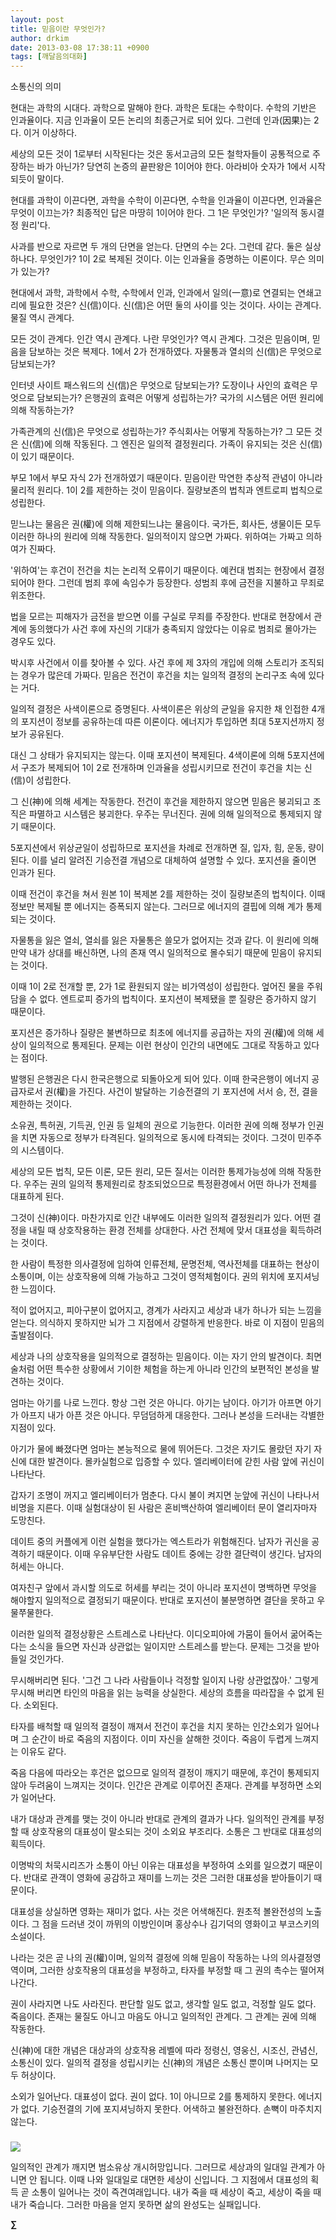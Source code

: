 ```yaml
---
layout: post
title: 믿음이란 무엇인가?
author: drkim
date: 2013-03-08 17:38:11 +0900
tags: [깨달음의대화]
---
```

 소통신의 의미



현대는 과학의 시대다. 과학으로 말해야 한다. 과학은 토대는 수학이다. 수학의 기반은 인과율이다. 지금 인과율이 모든 논리의 최종근거로 되어 있다. 그런데 인과(因果)는 2다. 이거 이상하다. 


  


세상의 모든 것이 1로부터 시작된다는 것은 동서고금의 모든 철학자들이 공통적으로 주장하는 바가 아닌가? 당연히 논증의 끝판왕은 1이어야 한다. 아라비아 숫자가 1에서 시작되듯이 말이다. 


  


현대를 과학이 이끈다면, 과학을 수학이 이끈다면, 수학을 인과율이 이끈다면, 인과율은 무엇이 이끄는가? 최종적인 답은 마땅히 1이어야 한다. 그 1은 무엇인가? '일의적 동시결정 원리'다. 


  


사과를 반으로 자르면 두 개의 단면을 얻는다. 단면의 수는 2다. 그런데 같다. 둘은 실상 하나다. 무엇인가? 1이 2로 복제된 것이다. 이는 인과율을 증명하는 이론이다. 무슨 의미가 있는가? 


  


현대에서 과학, 과학에서 수학, 수학에서 인과, 인과에서 일의(一意)로 연결되는 연쇄고리에 필요한 것은? 신(信)이다. 신(信)은 어떤 둘의 사이를 잇는 것이다. 사이는 관계다. 물질 역시 관계다. 


  


모든 것이 관계다. 인간 역시 관계다. 나란 무엇인가? 역시 관계다. 그것은 믿음이며, 믿음을 담보하는 것은 복제다. 1에서 2가 전개하였다. 자물통과 열쇠의 신(信)은 무엇으로 담보되는가? 


  


인터넷 사이트 패스워드의 신(信)은 무엇으로 담보되는가? 도장이나 사인의 효력은 무엇으로 담보되는가? 은행권의 효력은 어떻게 성립하는가? 국가의 시스템은 어떤 원리에 의해 작동하는가? 


  


가족관계의 신(信)은 무엇으로 성립하는가? 주식회사는 어떻게 작동하는가? 그 모든 것은 신(信)에 의해 작동된다. 그 엔진은 일의적 결정원리다. 가족이 유지되는 것은 신(信)이 있기 때문이다. 


  


부모 1에서 부모 자식 2가 전개하였기 때문이다. 믿음이란 막연한 추상적 관념이 아니라 물리적 원리다. 1이 2를 제한하는 것이 믿음이다. 질량보존의 법칙과 엔트로피 법칙으로 성립한다.


  


믿느냐는 물음은 권(權)에 의해 제한되느냐는 물음이다. 국가든, 회사든, 생물이든 모두 이러한 하나의 원리에 의해 작동한다. 일의적이지 않으면 가짜다. 위하여는 가짜고 의하여가 진짜다.


  


'위하여'는 후건이 전건을 치는 논리적 오류이기 때문이다. 예컨대 범죄는 현장에서 결정되어야 한다. 그런데 범죄 후에 속임수가 등장한다. 성범죄 후에 금전을 지불하고 무죄로 위조한다.


  


법을 모르는 피해자가 금전을 받으면 이를 구실로 무죄를 주장한다. 반대로 현장에서 관계에 동의했다가 사건 후에 자신의 기대가 충족되지 않았다는 이유로 범죄로 몰아가는 경우도 있다. 


  


박시후 사건에서 이를 찾아볼 수 있다. 사건 후에 제 3자의 개입에 의해 스토리가 조직되는 경우가 많은데 가짜다. 믿음은 전건이 후건을 치는 일의적 결정의 논리구조 속에 있다는 거다. 


  


일의적 결정은 사색이론으로 증명된다. 사색이론은 위상의 균일을 유지한 채 인접한 4개의 포지션이 정보를 공유하는데 따른 이론이다. 에너지가 투입하면 최대 5포지션까지 정보가 공유된다. 


  


대신 그 상태가 유지되지는 않는다. 이때 포지션이 복제된다. 4색이론에 의해 5포지션에서 구조가 복제되어 1이 2로 전개하며 인과율을 성립시키므로 전건이 후건을 치는 신(信)이 성립한다.


  


그 신(神)에 의해 세계는 작동한다. 전건이 후건을 제한하지 않으면 믿음은 붕괴되고 조직은 파멸하고 시스템은 붕괴한다. 우주는 무너진다. 권에 의해 일의적으로 통제되지 않기 때문이다. 


  


5포지션에서 위상균일이 성립하므로 포지션을 차례로 전개하면 질, 입자, 힘, 운동, 량이 된다. 이를 널리 알려진 기승전결 개념으로 대체하여 설명할 수 있다. 포지션을 줄이면 인과가 된다. 


  


이때 전건이 후건을 쳐서 원본 1이 복제본 2를 제한하는 것이 질량보존의 법칙이다. 이때 정보만 복제될 뿐 에너지는 증폭되지 않는다. 그러므로 에너지의 결핍에 의해 계가 통제되는 것이다. 


  


자물통을 잃은 열쇠, 열쇠를 잃은 자물통은 쓸모가 없어지는 것과 같다. 이 원리에 의해 만약 내가 상대를 배신하면, 나의 존재 역시 일의적으로 몰수되기 때문에 믿음이 유지되는 것이다. 


  


이때 1이 2로 전개할 뿐, 2가 1로 환원되지 않는 비가역성이 성립한다. 엎어진 물을 주워담을 수 없다. 엔트로피 증가의 법칙이다. 포지션이 복제됐을 뿐 질량은 증가하지 않기 때문이다.


  


포지션은 증가하나 질량은 불변하므로 최초에 에너지를 공급하는 자의 권(權)에 의해 세상이 일의적으로 통제된다. 문제는 이런 현상이 인간의 내면에도 그대로 작동하고 있다는 점이다. 


  


발행된 은행권은 다시 한국은행으로 되돌아오게 되어 있다. 이때 한국은행이 에너지 공급자로서 권(權)을 가진다. 사건이 발달하는 기승전결의 기 포지션에 서서 승, 전, 결을 제한하는 것이다. 


  


소유권, 특허권, 기득권, 인권 등 일체의 권으로 기능한다. 이러한 권에 의해 정부가 인권을 치면 자동으로 정부가 타격된다. 일의적으로 동시에 타격되는 것이다. 그것이 민주주의 시스템이다.


  


세상의 모든 법칙, 모든 이론, 모든 원리, 모든 질서는 이러한 통제가능성에 의해 작동한다. 우주는 권의 일의적 통제원리로 창조되었으므로 특정환경에서 어떤 하나가 전체를 대표하게 된다.


  


그것이 신(神)이다. 마찬가지로 인간 내부에도 이러한 일의적 결정원리가 있다. 어떤 결정을 내릴 때 상호작용하는 환경 전체를 상대한다. 사건 전체에 맞서 대표성을 획득하려는 것이다. 


  


한 사람이 특정한 의사결정에 임하여 인류전체, 문명전체, 역사전체를 대표하는 현상이 소통이며, 이는 상호작용에 의해 가능하고 그것이 영적체험이다. 권의 위치에 포지셔닝한 느낌이다. 


  


적이 없어지고, 피아구분이 없어지고, 경계가 사라지고 세상과 내가 하나가 되는 느낌을 얻는다. 의식하지 못하지만 뇌가 그 지점에서 강렬하게 반응한다. 바로 이 지점이 믿음의 출발점이다. 


  


세상과 나의 상호작용을 일의적으로 결정하는 믿음이다. 이는 자기 안의 발견이다. 최면술처럼 어떤 특수한 상황에서 기이한 체험을 하는게 아니라 인간의 보편적인 본성을 발견하는 것이다. 


  


엄마는 아기를 나로 느낀다. 항상 그런 것은 아니다. 아기는 남이다. 아기가 아프면 아기가 아프지 내가 아픈 것은 아니다. 무덤덤하게 대응한다. 그러나 본성을 드러내는 각별한 지점이 있다. 


  


아기가 물에 빠졌다면 엄마는 본능적으로 물에 뛰어든다. 그것은 자기도 몰랐던 자기 자신에 대한 발견이다. 몰카실험으로 입증할 수 있다. 엘리베이터에 갇힌 사람 앞에 귀신이 나타난다.


  


갑자기 조명이 꺼지고 엘리베이터가 멈춘다. 다시 불이 켜지면 눈앞에 귀신이 나타나서 비명을 지른다. 이때 실험대상이 된 사람은 혼비백산하여 엘리베이터 문이 열리자마자 도망친다. 


  


데이트 중의 커플에게 이런 실험을 했다가는 엑스트라가 위험해진다. 남자가 귀신을 공격하기 때문이다. 이때 우유부단한 사람도 데이트 중에는 강한 결단력이 생긴다. 남자의 허세는 아니다.


  


여자친구 앞에서 과시할 의도로 허세를 부리는 것이 아니라 포지션이 명백하면 무엇을 해야할지 일의적으로 결정되기 때문이다. 반대로 포지션이 불분명하면 결단을 못하고 우물쭈물한다. 


  


이러한 일의적 결정상황은 스트레스로 나타난다. 이디오피아에 가뭄이 들어서 굶어죽는다는 소식을 들으면 자신과 상관없는 일이지만 스트레스를 받는다. 문제는 그것을 받아들일 것인가다.


  


무시해버리면 된다. '그건 그 나라 사람들이나 걱정할 일이지 나랑 상관없잖아.' 그렇게 무시해 버리면 타인의 마음을 읽는 능력을 상실한다. 세상의 흐름을 따라잡을 수 없게 된다. 소외된다. 


  


타자를 배척할 때 일의적 결정이 깨져서 전건이 후건을 치지 못하는 인간소외가 일어나며 그 순간이 바로 죽음의 지점이다. 이미 자신을 살해한 것이다. 죽음이 두렵게 느껴지는 이유도 같다.


  


죽음 다음에 따라오는 후건은 없으므로 일의적 결정이 깨지기 때문에, 후건이 통제되지 않아 두려움이 느껴지는 것이다. 인간은 관계로 이루어진 존재다. 관계를 부정하면 소외가 일어난다.


  


내가 대상과 관계를 맺는 것이 아니라 반대로 관계의 결과가 나다. 일의적인 관계를 부정할 때 상호작용의 대표성이 말소되는 것이 소외요 부조리다. 소통은 그 반대로 대표성의 획득이다. 


  


이명박의 처묵시리즈가 소통이 아닌 이유는 대표성을 부정하여 소외를 일으켰기 때문이다. 반대로 관객이 영화에 공감하고 재미를 느끼는 것은 그러한 대표성을 받아들이기 때문이다. 


  


대표성을 상실하면 영화는 재미가 없다. 사는 것은 어색해진다. 원초적 볼완전성의 노출이다. 그 점을 드러낸 것이 까뮈의 이방인이며 홍상수나 김기덕의 영화이고 부코스키의 소설이다. 


  


나라는 것은 곧 나의 권(權)이며, 일의적 결정에 의해 믿음이 작동하는 나의 의사결정영역이며, 그러한 상호작용의 대표성을 부정하고, 타자를 부정할 때 그 권의 촉수는 떨어져 나간다.


  


권이 사라지면 나도 사라진다. 판단할 일도 없고, 생각할 일도 없고, 걱정할 일도 없다. 죽음이다. 존재는 물질도 아니고 마음도 아니고 일의적인 관계다. 그 관계는 권에 의해 작동한다. 


  


신(神)에 대한 개념은 대상과의 상호작용 레벨에 따라 정령신, 영웅신, 시조신, 관념신, 소통신이 있다. 일의적 결정을 성립시키는 신(神)의 개념은 소통신 뿐이며 나머지는 모두 허상이다. 


  


소외가 일어난다. 대표성이 없다. 권이 없다. 1이 아니므로 2를 통제하지 못한다. 에너지가 없다. 기승전결의 기에 포지셔닝하지 못한다. 어색하고 불완전하다. 손뼉이 마주치지 않는다. 


  






 ###


  





  ![](/files/attach/images/198/727/315/55.JPG)




일의적인 관계가 깨지면 범소유상 개시허망입니다. 그러므로 세상과의 일대일 관계가 아니면 안 됩니다. 이때 나와 일대일로 대면한 세상이 신입니다. 그 지점에서 대표성의 획득 곧 소통이 일어나는 것이 즉견여래입니다. 내가 죽을 때 세상이 죽고, 세상이 죽을 때 내가 죽습니다. 그러한 마음을 얻지 못하면 삶의 완성도는 실패입니다.

  


  


**∑**